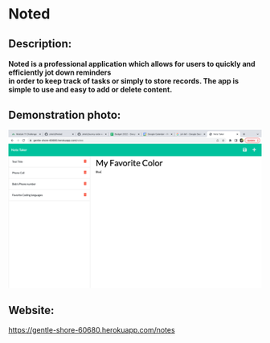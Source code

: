 # Noted

## Description:
#### Noted is a professional application which allows for users to quickly and efficiently jot down reminders <br/> in order to keep track of tasks or simply to store records. The app is simple to use and easy to add or delete content. 

## Demonstration photo:
![img](./public/assets/css/note-taker.png)



## Website: 
https://gentle-shore-60680.herokuapp.com/notes
